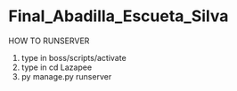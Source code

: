 # Final_Abadilla_Escueta_Silva

HOW TO RUNSERVER
1. type in boss/scripts/activate 
2. type in cd Lazapee
3. py manage.py runserver


